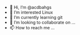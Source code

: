 - 👋 Hi, I’m @acdbahgs
- 👀 I’m interested Linux
- 🌱 I’m currently learning git
- 💞️ I’m looking to collaborate on ...
- 📫 How to reach me ...

<!---
acdbahgs/acdbahgs is a ✨ special ✨ repository because its `README.md` (this file) appears on your GitHub profile.
You can click the Preview link to take a look at your changes.
--->
